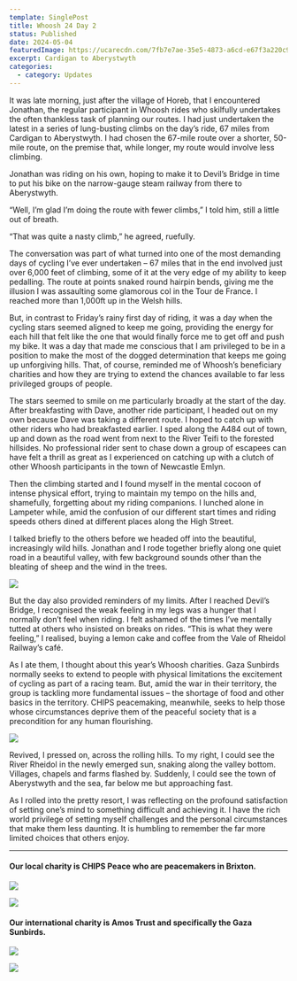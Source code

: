 ```yaml
---
template: SinglePost
title: Whoosh 24 Day 2
status: Published
date: 2024-05-04
featuredImage: https://ucarecdn.com/7fb7e7ae-35e5-4873-a6cd-e67f3a220c91/-/crop/1339x972/0,188/-/preview/
excerpt: Cardigan to Aberystwyth
categories:
  - category: Updates
---
```

It was late morning, just after the village of Horeb, that I encountered Jonathan, the regular participant in Whoosh rides who skilfully undertakes the often thankless task of planning our routes. I had just undertaken the latest in a series of lung-busting climbs on the day’s ride, 67 miles from Cardigan to Aberystwyth. I had chosen the 67-mile route over a shorter, 50-mile route, on the premise that, while longer, my route would involve less climbing.

Jonathan was riding on his own, hoping to make it to Devil’s Bridge in time to put his bike on the narrow-gauge steam railway from there to Aberystwyth.

“Well, I’m glad I’m doing the route with fewer climbs,” I told him, still a little out of breath.

“That was quite a nasty climb,” he agreed, ruefully.

The conversation was part of what turned into one of the most demanding days of cycling I’ve ever undertaken – 67 miles that in the end involved just over 6,000 feet of climbing, some of it at the very edge of my ability to keep pedalling. The route at points snaked round hairpin bends, giving me the illusion I was assaulting some glamorous col in the Tour de France. I reached more than 1,000ft up in the Welsh hills.

But, in contrast to Friday’s rainy first day of riding, it was a day when the cycling stars seemed aligned to keep me going, providing the energy for each hill that felt like the one that would finally force me to get off and push my bike. It was a day that made me conscious that I am privileged to be in a position to make the most of the dogged determination that keeps me going up unforgiving hills. That, of course, reminded me of Whoosh’s beneficiary charities and how they are trying to extend the chances available to far less privileged groups of people.

The stars seemed to smile on me particularly broadly at the start of the day. After breakfasting with Dave, another ride participant, I headed out on my own because Dave was taking a different route. I hoped to catch up with other riders who had breakfasted earlier. I sped along the A484 out of town, up and down as the road went from next to the River Teifi to the forested hillsides. No professional rider sent to chase down a group of escapees can have felt a thrill as great as I experienced on catching up with a clutch of other Whoosh participants in the town of Newcastle Emlyn.

Then the climbing started and I found myself in the mental cocoon of intense physical effort, trying to maintain my tempo on the hills and, shamefully, forgetting about my riding companions. I lunched alone in Lampeter while, amid the confusion of our different start times and riding speeds others dined at different places along the High Street.

I talked briefly to the others before we headed off into the beautiful, increasingly wild hills. Jonathan and I rode together briefly along one quiet road in a beautiful valley, with few background sounds other than the bleating of sheep and the wind in the trees.

![](https://ucarecdn.com/d02c7fc8-84e1-4a09-bb30-d70cafc62524/)

But the day also provided reminders of my limits. After I reached Devil’s Bridge, I recognised the weak feeling in my legs was a hunger that I normally don’t feel when riding. I felt ashamed of the times I’ve mentally tutted at others who insisted on breaks on rides. “This is what they were feeling,” I realised, buying a lemon cake and coffee from the Vale of Rheidol Railway’s café.

As I ate them, I thought about this year’s Whoosh charities. Gaza Sunbirds normally seeks to extend to people with physical limitations the excitement of cycling as part of a racing team. But, amid the war in their territory, the group is tackling more fundamental issues – the shortage of food and other basics in the territory. CHIPS peacemaking, meanwhile, seeks to help those whose circumstances deprive them of the peaceful society that is a precondition for any human flourishing.

![](https://ucarecdn.com/77b74349-3f21-4230-a265-8c440c977bcb/-/crop/1600x761/0,0/-/preview/)

Revived, I pressed on, across the rolling hills. To my right, I could see the River Rheidol in the newly emerged sun, snaking along the valley bottom. Villages, chapels and farms flashed by. Suddenly, I could see the town of Aberystwyth and the sea, far below me but approaching fast.

As I rolled into the pretty resort, I was reflecting on the profound satisfaction of setting one’s mind to something difficult and achieving it. I have the rich world privilege of setting myself challenges and the personal circumstances that make them less daunting. It is humbling to remember the far more limited choices that others enjoy.

___

#### Our local charity is CHIPS Peace who are peacemakers in Brixton.

![](https://ucarecdn.com/2891dcc3-86a3-4a79-8dcb-0aeed9c26939/)

[![](https://ucarecdn.com/5c5df97d-1118-4d17-8373-ff75e70f608a/)](https://www.justgiving.com/page/whoosh2024-chips)

#### Our international charity is Amos Trust and specifically the Gaza Sunbirds.

![](https://ucarecdn.com/52e65b7a-66b5-404b-bed4-1a944e7472e8/)

[![](https://ucarecdn.com/5c5df97d-1118-4d17-8373-ff75e70f608a/)](https://www.justgiving.com/page/whoosh2024)
